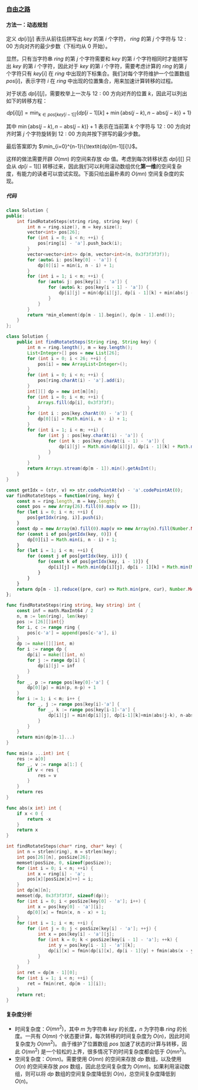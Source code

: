 ### [自由之路](https://leetcode.cn/problems/freedom-trail/solutions/480315/zi-you-zhi-lu-by-leetcode-solution/)

#### 方法一：动态规划

定义 $\textit{dp}[i][j]$ 表示从前往后拼写出 $\textit{key}$ 的第 $i$ 个字符， $\textit{ring}$ 的第 $j$ 个字符与 $12:00$ 方向对齐的最少步数（下标均从 $0$ 开始）。

显然，只有当字符串 $\textit{ring}$ 的第 $j$ 个字符需要和 $\textit{key}$ 的第 $i$ 个字符相同时才能拼写出 $\textit{key}$ 的第 $i$ 个字符，因此对于 $\textit{key}$ 的第 $i$ 个字符，需要考虑计算的 $\textit{ring}$ 的第 $j$ 个字符只有 $\textit{key}[i]$ 在 $\textit{ring}$ 中出现的下标集合。我们对每个字符维护一个位置数组 $\textit{pos}[i]$，表示字符 $i$ 在 $\textit{ring}$ 中出现的位置集合，用来加速计算转移的过程。

对于状态 $\textit{dp}[i][j]$，需要枚举上一次与 $12:00$ 方向对齐的位置 $k$，因此可以列出如下的转移方程：

$$\textit{dp}[i][j]=\min_{k \in pos[key[i-1]]}\{dp[i-1][k]+\min\{\text{abs}(j-k),n-\text{abs}(j-k)\}+1\}$$

其中 $\min\{\text{abs}(j-k),n-\text{abs}(j-k)\}+1$ 表示在当前第 $k$ 个字符与 $12:00$ 方向对齐时第 $j$ 个字符旋转到 $12:00$ 方向并按下拼写的最少步数。

最后答案即为 $\min_{i=0}^{n-1}\{\textit{dp}[m-1][i]\}$。

这样的做法需要开辟 $O(mn)$ 的空间来存放 $\textit{dp}$ 值。考虑到每次转移状态 $\textit{dp}[i][]$ 只会从 $\textit{dp}[i-1][]$ 转移过来，因此我们可以利用滚动数组优化**第一维**的空间复杂度，有能力的读者可以尝试实现。下面只给出最朴素的 $O(mn)$ 空间复杂度的实现。

##### 代码

```c++
class Solution {
public:
    int findRotateSteps(string ring, string key) {
        int n = ring.size(), m = key.size();
        vector<int> pos[26];
        for (int i = 0; i < n; ++i) {
            pos[ring[i] - 'a'].push_back(i);
        }
        vector<vector<int>> dp(m, vector<int>(n, 0x3f3f3f3f));
        for (auto& i: pos[key[0] - 'a']) {
            dp[0][i] = min(i, n - i) + 1;
        }
        for (int i = 1; i < m; ++i) {
            for (auto& j: pos[key[i] - 'a']) {
                for (auto& k: pos[key[i - 1] - 'a']) {
                    dp[i][j] = min(dp[i][j], dp[i - 1][k] + min(abs(j - k), n - abs(j - k)) + 1);
                }
            }
        }
        return *min_element(dp[m - 1].begin(), dp[m - 1].end());
    }
};
```

```java
class Solution {
    public int findRotateSteps(String ring, String key) {
        int n = ring.length(), m = key.length();
        List<Integer>[] pos = new List[26];
        for (int i = 0; i < 26; ++i) {
            pos[i] = new ArrayList<Integer>();
        }
        for (int i = 0; i < n; ++i) {
            pos[ring.charAt(i) - 'a'].add(i);
        }
        int[][] dp = new int[m][n];
        for (int i = 0; i < m; ++i) {
            Arrays.fill(dp[i], 0x3f3f3f);
        }
        for (int i : pos[key.charAt(0) - 'a']) {
            dp[0][i] = Math.min(i, n - i) + 1;
        }
        for (int i = 1; i < m; ++i) {
            for (int j : pos[key.charAt(i) - 'a']) {
                for (int k : pos[key.charAt(i - 1) - 'a']) {
                    dp[i][j] = Math.min(dp[i][j], dp[i - 1][k] + Math.min(Math.abs(j - k), n - Math.abs(j - k)) + 1);
                }
            }
        }
        return Arrays.stream(dp[m - 1]).min().getAsInt();
    }
}
```

```javascript
const getIdx = (str, v) => str.codePointAt(v) - 'a'.codePointAt(0);
var findRotateSteps = function(ring, key) {
    const n = ring.length, m = key.length;
    const pos = new Array(26).fill(0).map(v => []);
    for (let i = 0; i < n; ++i) {
        pos[getIdx(ring, i)].push(i);
    }
    const dp = new Array(m).fill(0).map(v => new Array(n).fill(Number.MAX_SAFE_INTEGER));
    for (const i of pos[getIdx(key, 0)]) {
        dp[0][i] = Math.min(i, n - i) + 1;
    }
    for (let i = 1; i < m; ++i) {
        for (const j of pos[getIdx(key, i)]) {
            for (const k of pos[getIdx(key, i - 1)]) {
                dp[i][j] = Math.min(dp[i][j], dp[i - 1][k] + Math.min(Math.abs(j - k), n - Math.abs(j - k)) + 1);
            }
        }
    }
    return dp[m - 1].reduce((pre, cur) => Math.min(pre, cur), Number.MAX_SAFE_INTEGER);
};
```

```go
func findRotateSteps(ring string, key string) int {
    const inf = math.MaxInt64 / 2
    n, m := len(ring), len(key)
    pos := [26][]int{}
    for i, c := range ring {
        pos[c-'a'] = append(pos[c-'a'], i)
    }
    dp := make([][]int, m)
    for i := range dp {
        dp[i] = make([]int, n)
        for j := range dp[i] {
            dp[i][j] = inf
        }
    }
    for _, p := range pos[key[0]-'a'] {
        dp[0][p] = min(p, n-p) + 1
    }
    for i := 1; i < m; i++ {
        for _, j := range pos[key[i]-'a'] {
            for _, k := range pos[key[i-1]-'a'] {
                dp[i][j] = min(dp[i][j], dp[i-1][k]+min(abs(j-k), n-abs(j-k))+1)
            }
        }
    }
    return min(dp[m-1]...)
}

func min(a ...int) int {
    res := a[0]
    for _, v := range a[1:] {
        if v < res {
            res = v
        }
    }
    return res
}

func abs(x int) int {
    if x < 0 {
        return -x
    }
    return x
}
```

```c
int findRotateSteps(char* ring, char* key) {
    int n = strlen(ring), m = strlen(key);
    int pos[26][n], posSize[26];
    memset(posSize, 0, sizeof(posSize));
    for (int i = 0; i < n; ++i) {
        int x = ring[i] - 'a';
        pos[x][posSize[x]++] = i;
    }
    int dp[m][n];
    memset(dp, 0x3f3f3f3f, sizeof(dp));
    for (int i = 0; i < posSize[key[0] - 'a']; i++) {
        int x = pos[key[0] - 'a'][i];
        dp[0][x] = fmin(x, n - x) + 1;
    }
    for (int i = 1; i < m; ++i) {
        for (int j = 0; j < posSize[key[i] - 'a']; ++j) {
            int x = pos[key[i] - 'a'][j];
            for (int k = 0; k < posSize[key[i - 1] - 'a']; ++k) {
                int y = pos[key[i - 1] - 'a'][k];
                dp[i][x] = fmin(dp[i][x], dp[i - 1][y] + fmin(abs(x - y), n - abs(x - y)) + 1);
            }
        }
    }
    int ret = dp[m - 1][0];
    for (int i = 1; i < n; ++i) {
        ret = fmin(ret, dp[m - 1][i]);
    }
    return ret;
}
```

#### 复杂度分析

- 时间复杂度：$O(mn^2)$，其中 $m$ 为字符串 $\textit{key}$ 的长度，$n$ 为字符串 $\textit{ring}$ 的长度。一共有 $O(mn)$ 个状态要计算，每次转移的时间复杂度为 $O(n)$，因此时间复杂度为 $O(mn^2)$。
由于维护了位置数组 $\textit{pos}$ 加速了状态的计算与转移，因此 $O(mn^2)$ 是一个较松的上界，很多情况下的时间复杂度都会低于 $O(mn^2)$。
- 空间复杂度：$O(mn)$。需要使用 $O(mn)$ 的空间来存放 $\textit{dp}$ 数组，以及使用 $O(n)$ 的空间来存放 $\textit{pos}$ 数组，因此总空间复杂度为 $O(mn)$。如果利用滚动数组，则可以将 $\textit{dp}$ 数组的空间复杂度降低到 $O(n)$，总空间复杂度降低到 $O(n)$。
